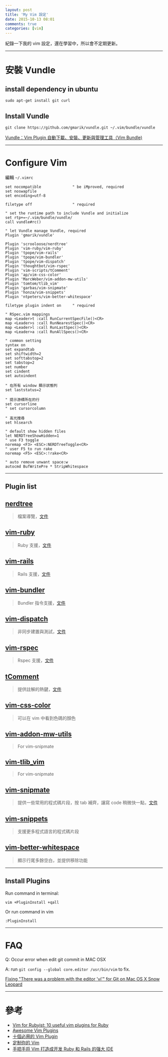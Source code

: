 ```yaml
---
layout: post
title: 'My Vim 設定'
date: 2015-10-13 08:01
comments: true
categories: [vim]
---
```

紀錄一下我的 vim 設定，還在學習中，所以會不定期更新。

----

# 安裝 Vundle

## install dependency in ubuntu

```shell
sudo apt-get install git curl
```

## Install Vundle

```shell
git clone https://github.com/gmarik/vundle.git ~/.vim/bundle/vundle
```

[Vundle：Vim Plugin 自動下載、安裝、更新與管理工具（Vim Bundle)][link1]

<!--more-->

----

# Configure Vim

編輯 `~/.vimrc`

```config
set nocompatible              " be iMproved, required
set noswapfile
set encoding=utf-8

filetype off                  " required

" set the runtime path to include Vundle and initialize
set rtp+=~/.vim/bundle/vundle/
call vundle#rc()

" let Vundle manage Vundle, required
Plugin 'gmarik/vundle'

Plugin 'scrooloose/nerdtree'
Plugin 'vim-ruby/vim-ruby'
Plugin 'tpope/vim-rails'
Plugin 'tpope/vim-bundler'
Plugin 'tpope/vim-dispatch'
Plugin 'thoughtbot/vim-rspec'
Plugin 'vim-scripts/tComment'
Plugin 'ap/vim-css-color'
Plugin 'MarcWeber/vim-addon-mw-utils'
Plugin 'tomtom/tlib_vim'
Plugin 'garbas/vim-snipmate'
Plugin 'honza/vim-snippets'
Plugin 'ntpeters/vim-better-whitespace'

filetype plugin indent on     " required

" RSpec.vim mappings
map <Leader>t :call RunCurrentSpecFile()<CR>
map <Leader>s :call RunNearestSpec()<CR>
map <Leader>l :call RunLastSpec()<CR>
map <Leader>a :call RunAllSpecs()<CR>

" common setting
syntax on
set expandtab
set shiftwidth=2
set softtabstop=2
set tabstop=2
set number
set cindent
set autoindent

" 在所有 window 顯示狀態列
set laststatus=2

" 提示游標所在的行
set cursorline
" set cursorcolumn

" 高光搜尋
set hlsearch

" default show hidden files
let NERDTreeShowHidden=1
" use F3 toggle
noremap <F3> <ESC>:NERDTreeToggle<CR>
" user F5 to run rake
noremap <F5> <ESC>:!rake<CR>

" auto remove unwant space:w
autocmd BufWritePre * StripWhitespace

```

----

## Plugin list

## [nerdtree](https://github.com/scrooloose/nerdtree)

> 檔案導覽，[文件]()

## [vim-ruby](https://github.com/vim-ruby/vim-ruby)

> Ruby 支援，[文件](https://github.com/vim-ruby/vim-ruby/blob/master/doc/vim-ruby.txt)

## [vim-rails](https://github.com/tpope/vim-rails)

> Rails 支援，[文件](https://github.com/tpope/vim-rails/blob/master/doc/rails.txt)

## [vim-bundler](https://github.com/tpope/vim-bundler)

> Bundler 指令支援，[文件](https://github.com/tpope/vim-bundler/blob/master/doc/bundler.txt)

## [vim-dispatch](https://github.com/tpope/vim-dispatch)

> 非同步建置與測試，[文件](https://github.com/tpope/vim-dispatch/blob/master/doc/dispatch.txt)

## [vim-rspec](https://github.com/thoughtbot/vim-rspec)

> Rspec 支援，[文件](https://github.com/thoughtbot/vim-rspec)

## [tComment](https://github.com/vim-scripts/tComment)

> 提供註解的熱鍵，[文件](https://github.com/vim-scripts/tComment/blob/master/doc/tcomment.txt)

## [vim-css-color](https://github.com/ap/vim-css-color)

> 可以在 vim 中看到色碼的顏色

## [vim-addon-mw-utils](https://github.com/MarcWeber/vim-addon-mw-utils)

> For vim-snipmate

## [vim-tlib_vim](https://github.com/tomtom/tlib_vim)

> For vim-snipmate

## [vim-snipmate](https://github.com/garbas/vim-snipmate)

> 提供一些常用的程式碼片段，按  tab 補齊，讓寫 code 稍微快一點，[文件](https://github.com/garbas/vim-snipmate/blob/master/doc/SnipMate.txt)

## [vim-snippets](https://github.com/honza/vim-snippets)

> 支援更多程式語言的程式碼片段

## [vim-better-whitespace](https://github.com/ntpeters/vim-better-whitespace)

> 顯示行尾多餘空白，並提供移除功能

----

## Install Plugins

Run command in terminal:

```shell
vim +PluginInstall +qall
```

Or run command in vim

```shell
:PluginInstall
```
----

# FAQ

Q: Occur error when edit git commit in MAC OSX

A: run `git config --global core.editor /usr/bin/vim` to fix.

[Fixing "There was a problem with the editor 'vi'" for Git on Mac OS X Snow Leopard][link2]

----

# 參考

- [Vim for Rubyist: 10 useful vim plugins for Ruby][link3]
- [Awesome Vim Plugins][link4]
- [十個必用的 Vim Plugin][link5]
- [定制你的 Vim](https://www.darkshell.me/2015/05/06/ding-zhi-ni-de-vim/)
- [手把手将 Vim 打造成开发 Ruby 和 Rails 的强大 IDE](https://ruby-china.org/topics/25295)

[link1]: http://blogger.gtwang.org/2014/04/vundle-vim-bundle-plugin-manager.html
[link2]: http://tooky.co.uk/there-was-a-problem-with-the-editor-vi-git-on-mac-os-x/
[link3]: https://masteruby.github.io/productivity-booster/2014/05/02/vim-plugins-for-ruby.html#.VhyteLwkzMU
[link4]: https://reinteractive.net/posts/166-awesome-vim-plugins
[link5]: http://www.openfoundry.org/en/tech-column/2244--vim-plugin
